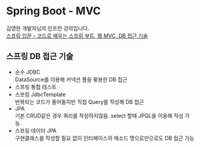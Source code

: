 # Spring Boot - MVC
김영한 개발자님의 인프런 강의입니다.  
[스프링 입문 - 코드로 배우는 스프링 부트, 웹 MVC, DB 접근 기술](https://www.inflearn.com/course/%EC%8A%A4%ED%94%84%EB%A7%81-%EC%9E%85%EB%AC%B8-%EC%8A%A4%ED%94%84%EB%A7%81%EB%B6%80%ED%8A%B8)

## 스프링 DB 접근 기술

- 순수 JDBC  
  DataSource를 이용해 커넥션 풀을 홯용한 DB 접근
- 스프링 통합 테스트
- 스프링 JdbcTemplate  
  반복되는 코드가 줄어들지만 직접 Query를 작성해 DB 접근
- JPA  
  기본 CRUD같은 경우 쿼리를 작성하지않음. select 할때 JPQL을 이용해 작성 가능.
- 스프링 데이터 JPA  
  구현클래스를 작성할 필요 없이 인터페이스의 메소드 명으로만으로도 DB 접근 가능